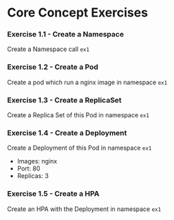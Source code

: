 # Core Concept Exercises

### Exercise 1.1 - Create a Namespace

Create a Namespace call `ex1`

### Exercise 1.2 - Create a Pod

Create a pod which run a nginx image in namespace `ex1`

### Exercise 1.3 - Create a ReplicaSet

Create a Replica Set of this Pod in namespace `ex1`

### Exercise 1.4 - Create a Deployment

Create a Deployment of this Pod in namespace `ex1`

- Images: nginx
- Port: 80  
- Replicas: 3

### Exercise 1.5 - Create a HPA

Create an HPA with the Deployment in namespace `ex1`


